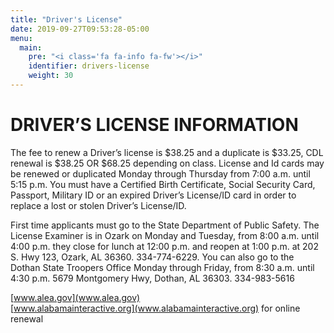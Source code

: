 ```yaml
---
title: "Driver's License"
date: 2019-09-27T09:53:28-05:00
menu:
  main:
    pre: "<i class='fa fa-info fa-fw'></i>"
    identifier: drivers-license
    weight: 30
---
```

# DRIVER’S LICENSE INFORMATION

The fee to renew a Driver’s license is $38.25 and a duplicate is $33.25, CDL
renewal is $38.25 OR $68.25 depending on class. License and Id cards may be
renewed or duplicated Monday through Thursday from 7:00 a.m. until 5:15 p.m.
You must have a Certified Birth Certificate, Social Security Card, Passport,
Military ID or an expired Driver’s License/ID card in order to replace a lost
or stolen Driver’s License/ID.

First time applicants must go to the State Department of Public Safety. The
License Examiner is in Ozark on Monday and Tuesday, from 8:00 a.m. until 4:00
p.m. they close for lunch at 12:00 p.m. and reopen at 1:00 p.m. at 202 S. Hwy
123, Ozark, AL 36360. 334-774-6229. You can also go to the Dothan State
Troopers Office Monday through Friday, from 8:30 a.m. until 4:30 p.m. 5679
Montgomery Hwy, Dothan, AL 36303. 334-983-5616

[www.alea.gov](www.alea.gov)  
[www.alabamainteractive.org](www.alabamainteractive.org) for online renewal
 
